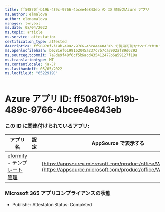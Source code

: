 ```yaml
---
title: ff50870f-b19b-489c-9766-4bcee4e843eb の ID 情報のAzure アプリ
ms.author: elmalova
author: elenamalova
manager: tonybal
ms.date: 05/04/2022
ms.topic: article
ms.service: attestation
certification_type: attested
description: ff50870f-b19b-489c-9766-4bcee4e843eb で使用可能なすべてのセキュリティとコンプライアンス情報。
ms.openlocfilehash: be281ef6199162045a237c7b7cac902af89d6292
ms.sourcegitcommit: 7a7de9f48f6cf5b6acd435412477b6a59127f19a
ms.translationtype: MT
ms.contentlocale: ja-JP
ms.lasthandoff: 05/05/2022
ms.locfileid: "65229191"
---
```

# <a name="azure-app-id-ff50870f-b19b-489c-9766-4bcee4e843eb"></a>Azure アプリ ID: ff50870f-b19b-489c-9766-4bcee4e843eb


### <a name="apps-associated-with-this-id"></a>この ID に関連付けられているアプリ:
| **アプリ名** | **認定** | **AppSource で表示する** |
|--------------|---------------|-----------------------|
| [eformity - テンプレート管理](../forward/WA200003519.md) |  | [https://appsource.microsoft.com/product/office/WA200003519](https://appsource.microsoft.com/product/office/WA200003519) |

### <a name="microsoft-365-app-compliance-status"></a>Microsoft 365 アプリコンプライアンスの状態
- Publisher Attestaton Status: Completed

